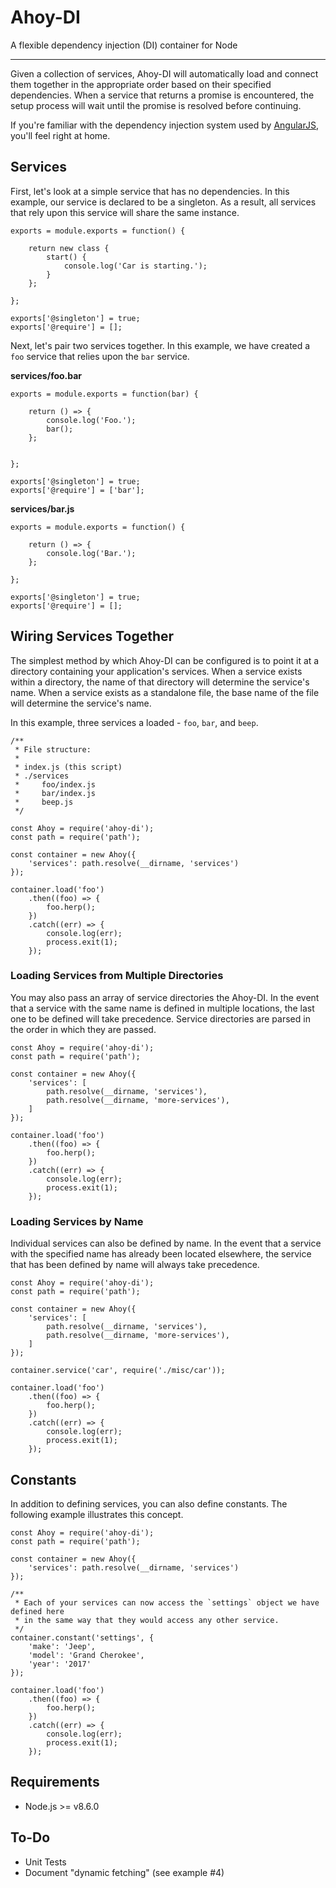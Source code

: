# Ahoy-DI

A flexible dependency injection (DI) container for Node

---

Given a collection of services, Ahoy-DI will automatically load and connect them together in the appropriate order based on their specified dependencies. When a service that returns a promise is encountered, the setup process will wait until the promise is resolved before continuing.

If you're familiar with the dependency injection system used by [AngularJS](https://angularjs.org/), you'll feel right at home.

## Services

First, let's look at a simple service that has no dependencies. In this example, our service is declared to be a singleton. As a result, all services that rely upon this service will share the same instance.

```
exports = module.exports = function() {

    return new class {
        start() {
            console.log('Car is starting.');
        }
    };

};

exports['@singleton'] = true;
exports['@require'] = [];
```

Next, let's pair two services together. In this example, we have created a `foo` service that relies upon the `bar` service.

**services/foo.bar**

```
exports = module.exports = function(bar) {

    return () => {
        console.log('Foo.');
        bar();
    };


};

exports['@singleton'] = true;
exports['@require'] = ['bar'];
```

**services/bar.js**

```
exports = module.exports = function() {

    return () => {
        console.log('Bar.');
    };

};

exports['@singleton'] = true;
exports['@require'] = [];
```

## Wiring Services Together

The simplest method by which Ahoy-DI can be configured is to point it at a directory containing your application's services. When a service exists within a directory, the name of that directory will determine the service's name. When a service exists as a standalone file, the base name of the file will determine the service's name.

In this example, three services a loaded - `foo`, `bar`, and `beep`.

```
/**
 * File structure:
 *
 * index.js (this script)
 * ./services
 *     foo/index.js
 *     bar/index.js
 *     beep.js
 */

const Ahoy = require('ahoy-di');
const path = require('path');

const container = new Ahoy({
    'services': path.resolve(__dirname, 'services')
});

container.load('foo')
    .then((foo) => {
        foo.herp();
    })
    .catch((err) => {
        console.log(err);
        process.exit(1);
    });
```

### Loading Services from Multiple Directories

You may also pass an array of service directories the Ahoy-DI. In the event that a service with the same name is defined in multiple locations, the last one to be defined will take precedence. Service directories are parsed in the order in which they are passed.

```
const Ahoy = require('ahoy-di');
const path = require('path');

const container = new Ahoy({
    'services': [
    	path.resolve(__dirname, 'services'),
    	path.resolve(__dirname, 'more-services'),
    ]
});

container.load('foo')
    .then((foo) => {
        foo.herp();
    })
    .catch((err) => {
        console.log(err);
        process.exit(1);
    });
```

### Loading Services by Name

Individual services can also be defined by name. In the event that a service with the specified name has already been located elsewhere, the service that has been defined by name will always take precedence.

```
const Ahoy = require('ahoy-di');
const path = require('path');

const container = new Ahoy({
    'services': [
    	path.resolve(__dirname, 'services'),
    	path.resolve(__dirname, 'more-services'),
    ]
});

container.service('car', require('./misc/car'));

container.load('foo')
    .then((foo) => {
        foo.herp();
    })
    .catch((err) => {
        console.log(err);
        process.exit(1);
    });
```

## Constants

In addition to defining services, you can also define constants. The following example illustrates this concept.

```
const Ahoy = require('ahoy-di');
const path = require('path');

const container = new Ahoy({
    'services': path.resolve(__dirname, 'services')
});

/**
 * Each of your services can now access the `settings` object we have defined here
 * in the same way that they would access any other service.
 */
container.constant('settings', {
    'make': 'Jeep',
    'model': 'Grand Cherokee',
    'year': '2017'
});

container.load('foo')
    .then((foo) => {
        foo.herp();
    })
    .catch((err) => {
        console.log(err);
        process.exit(1);
    });
```

## Requirements

- Node.js >= v8.6.0

## To-Do

- Unit Tests
- Document "dynamic fetching" (see example #4)
